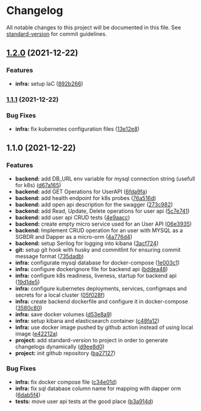 # Changelog

All notable changes to this project will be documented in this file. See [standard-version](https://github.com/conventional-changelog/standard-version) for commit guidelines.

## [1.2.0](https://github.com/Scheduler2000/ece-devops/compare/v1.1.1...v1.2.0) (2021-12-22)


### Features

* **infra:** setup IaC ([892b266](https://github.com/Scheduler2000/ece-devops/commit/892b26603f1a8ffae78f90d32aae275ae1b0c0b2))

### [1.1.1](https://github.com/Scheduler2000/ece-devops/compare/v1.1.0...v1.1.1) (2021-12-22)


### Bug Fixes

* **infra:** fix kubernetes configuration files ([13e12e8](https://github.com/Scheduler2000/ece-devops/commit/13e12e8a3943d6257070f4841f7d265c07343e52))

## 1.1.0 (2021-12-22)


### Features

* **backend:** add DB_URL env variable for mysql connection string (usefull for k8s) ([d67a165](https://github.com/Scheduler2000/ece-devops/commit/d67a165c55c9a65838e6dc382d213a6fe2093c6a))
* **backend:** add GET Operations for UserAPI ([6fda9fa](https://github.com/Scheduler2000/ece-devops/commit/6fda9fa39f61b357634909ee0c462d2c6b64a26c))
* **backend:** add health endpoint for k8s probes ([76a516d](https://github.com/Scheduler2000/ece-devops/commit/76a516dd132cdb2ff292787568b1bf0ec039a0fc))
* **backend:** add open api description for the swagger ([273c982](https://github.com/Scheduler2000/ece-devops/commit/273c982ac306839b52ee94a7e6394cd7ab3d6989))
* **backend:** add Read, Update, Delete operations for user api ([5c7e741](https://github.com/Scheduler2000/ece-devops/commit/5c7e7419e193f75073ef2e0deda9e1850541cb61))
* **backend:** add user api CRUD tests ([4e9aacc](https://github.com/Scheduler2000/ece-devops/commit/4e9aacc4721661aca541a6dd8701d75bdfebfe17))
* **backend:** create empty micro service used for an User API ([06e3935](https://github.com/Scheduler2000/ece-devops/commit/06e39359ace44b3c988c435217307f3cd5700ca1))
* **backend:** Implement CRUD operation for an user with MYSQL as a SGBDR and Dapper as a micro-orm ([4a776d4](https://github.com/Scheduler2000/ece-devops/commit/4a776d4813cb867329e661b74eec8dd10b73b72a))
* **backend:** setup Serilog for logging into kibana ([3acf724](https://github.com/Scheduler2000/ece-devops/commit/3acf7240e1656af1d2614f6ce73c2ca6b889396f))
* **git:** setup git hook with husky and commitlint for ensuring commit message format ([735dadb](https://github.com/Scheduler2000/ece-devops/commit/735dadb92d40d5f2beca285e748c14daa538c837))
* **infra:** configurate mysql database for docker-compose ([1e003c1](https://github.com/Scheduler2000/ece-devops/commit/1e003c1622c64016c09c578e854903e9744b53ec))
* **infra:** configure dockerignore file for backend api ([bddea48](https://github.com/Scheduler2000/ece-devops/commit/bddea489a5be7bfbe6d04df978392fb4933b27c7))
* **infra:** configure k8s readiness, liveness, startup for backend api ([19d1de5](https://github.com/Scheduler2000/ece-devops/commit/19d1de5d2ecb6deee8abecd1eb25cfca488fdef4))
* **infra:** configure kubernetes deployments, services, configmaps and secrets for a local cluster ([05f028f](https://github.com/Scheduler2000/ece-devops/commit/05f028f319ab57a84e48c52c92bc1fdea1740167))
* **infra:** create backend dockerfile and configure it in docker-compose ([3580c80](https://github.com/Scheduler2000/ece-devops/commit/3580c80a0b770a49ec248edd868bae352e729687))
* **infra:** save docker volumes ([d53e8a9](https://github.com/Scheduler2000/ece-devops/commit/d53e8a9b6d14a81c2494e32932eb4f90ce2eff94))
* **infra:** setup kibana and elasticsearch container ([c48fa12](https://github.com/Scheduler2000/ece-devops/commit/c48fa12fba964de6bffc7f303746c5aafc5abd85))
* **infra:** use docker image pushed by github action instead of using local image ([e42212a](https://github.com/Scheduler2000/ece-devops/commit/e42212a22b71352246e9392b8b8a76304090ad99))
* **project:** add standard-version to project in order to generate changelogs dynamically ([d9ee8d0](https://github.com/Scheduler2000/ece-devops/commit/d9ee8d0f57b56213c79dde3cec93d3330f64baee))
* **project:** init github repository ([ba27127](https://github.com/Scheduler2000/ece-devops/commit/ba2712736dd8e0ee6f70ad7c693b4bc4d1ed41ad))


### Bug Fixes

* **infra:** fix docker compose file ([c34e01d](https://github.com/Scheduler2000/ece-devops/commit/c34e01d486f9d96464b1823b3922948d6b443de0))
* **infra:** fix sql database column name for mapping with dapper orm ([6dab5f4](https://github.com/Scheduler2000/ece-devops/commit/6dab5f420a3a340a10f7dced16eb491e31ddc6a7))
* **tests:** move user api tests at the good place ([b3a914d](https://github.com/Scheduler2000/ece-devops/commit/b3a914df84d9886974d5800bd0adacce3acd4648))
